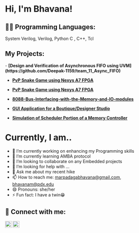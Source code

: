 <h1>Hi, I'm Bhavana! <br/> </h1> 

<h2>👨‍💻 Programming Languages: </h2> System Verilog, Verilog, Python C , C++, Tcl

<h2>My Projects:</h2>
- <b>[Design and Verification of Asynchronous FIFO using UVM](https://github.com/Deepak-1159/team_11_Async_FIFO)</b>

- <b>[PvP Snake Game using Nexys A7 FPGA](https://github.com/Bhavanareddy15/PvP-Snake-Game-using-Nexys-A7-FPGA)</b>

- <b>[PvP Snake Game using Nexys A7 FPGA](https://github.com/Bhavanareddy15/PvP-Snake-Game-using-Nexys-A7-FPGA)</b>

- <b>[8088-Bus-Interfacing-with-the-Memory-and-IO-modules](https://github.com/Bhavanareddy15/8088-Bus-Interfacing-with-the-Memory-and-IO-modules/blob/main/README.md)</b>

- <b>[GUI Application for a Boutique/Designer Studio](https://github.com/Bhavanareddy15/GUI-Based-Application)</b>

- <b>[Simulation of Scheduler Portion of a Memory Controller](https://github.com/Bhavanareddy15/Bhavanareddy15-DDR5-Memory-Scheduling-Algorithm)</b>



<h1>Currently, I am.. <br/></h1>

- 🔭 I’m currently working on enhancing my Programming skills
- 🌱 I’m currently learning AMBA protocol
- 👯 I’m looking to collaborate on any Embedded projects
- 🤔 I’m looking for help with ...
- 💬 Ask me about my recent hike
- 📫 How to reach me: marpadagabhavana@gmail.com, bhavanam@pdx.edu
- 😄 Pronouns: she/her
- ⚡ Fun fact: I have a twin😁 


<h2> 🤳 Connect with me:</h2>

[<img align="left" alt="JoshMadakor | LinkedIn" width="22px" src="https://cdn.jsdelivr.net/npm/simple-icons@v3/icons/linkedin.svg" />][linkedin]
[<img align="left" alt="JoshMadakor | Instagram" width="22px" src="https://cdn.jsdelivr.net/npm/simple-icons@v3/icons/instagram.svg" />][instagram]


[instagram]: https://www.instagram.com/bhvnxmrpdg/
[linkedin]: https://www.linkedin.com/in/bhavana-marpadaga/

